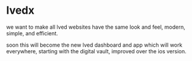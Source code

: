 # lvedx
we want to make all lved websites have the same look and feel, modern, simple, and efficient.

soon this will become the new lved dashboard and app which will work everywhere, starting with the digital vault, improved over the ios version.
